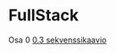 # FullStack
Osa 0
[0.3 sekvenssikaavio](https://www.websequencediagrams.com/?lz=a2F5dHRhamEtPnNlbGFpbjoKbm90ZSBsZWZ0IG9mIAAPBgoAHggga2lyam9pdHRhYSBvc29pdGVydmllaWxsZQpmdWxsc3RhY2stZXhhbXBsZWFwcC5oZXJva3UuY29tL25vdGVzCmVuZCBub3RlCgBoBi0-cGFsdmVsaW46IEdFVCAAHyYALAgAgSsJIHN0YXR1cyAyMDAsIGh0bWwgc2l2dQAtN21haW4uY3NzAAM8agCBBSBjc3MgdHl5bGl0aWVkb3N0bwCBNh9qYXZhc2NyaXB0IAApCQCDJAVyaWdoAIMeDACDQAYgc3VvcgCDIQYAMAppw6QAgkBAZGF0YS5qc29uAIJlHwAeCgCEOhQAgQYeIGpvbGxhIGpzb24tbXVvdG9pbmVuCmRhdGEgcmVuZGVyw7ZpZMOkw6RuAINmBTprc2kgamEgbGlzw6R0ABIGYWVpbW1pbiBsYWRhdHVsbGUAhAsFbGxlCmphIG7DpHl0ACQFAIQhBW4&s=napkin)
